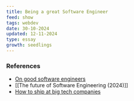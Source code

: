 ```yaml
---
title: Being a great Software Engineer
feed: show
tags: webdev
date: 30-10-2024
updated: 12-11-2024
type: essay
growth: seedlings
---
```


### References

- [On good software engineers](https://candost.blog/on-good-software-engineers/)
- [[The future of Software Engineering (2024)]]
- [How to ship at big tech companies](https://www.seangoedecke.com/how-to-ship/)
